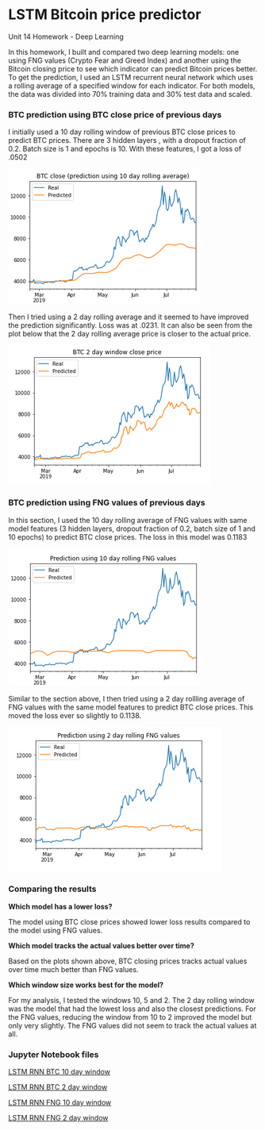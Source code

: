 # LSTM Bitcoin price predictor
Unit 14 Homework - Deep Learning

In this homework, I built and compared two deep learning models: one using FNG values (Crypto Fear and Greed Index) and another using the Bitcoin closing price to see which indicator can predict Bitcoin prices better. To get the prediction, I used an LSTM recurrent neural network which uses a rolling average of a specified window for each indicator. For both models, the data was divided into 70% training data and 30% test data and scaled.


### BTC prediction using BTC close price of previous days

I initially used a 10 day rolling window of previous BTC close prices to predict BTC prices. There are 3 hidden layers , with a dropout fraction of 0.2. Batch size is 1 and epochs is 10. With these features, I got a loss of .0502

![close_10](Images/btc_close_10.png)

Then I tried using a 2 day rolling average and it seemed to have improved the prediction significantly. Loss was at .0231. It can also be seen from the plot below that the 2 day rolling average price is closer to the actual price.

![close_2](Images/btc_close_2.png)


### BTC prediction using FNG values of previous days

In this section, I used the 10 day rolling average of FNG values with same model features (3 hidden layers, dropout fraction of 0.2, batch size of 1 and 10 epochs) to predict BTC close prices. The loss in this model was 0.1183

![fng_10](Images/fng_10.png)

Similar to the section above, I then tried using a 2 day rollling average of FNG values with the same model features to predict BTC close prices. This moved the loss ever so slightly to 0.1138.

![fng_10](Images/fng_2.png)

### Comparing the results

**Which model has a lower loss?**

The model using BTC close prices showed lower loss results compared to the model using FNG values.

**Which model tracks the actual values better over time?**

Based on the plots shown above, BTC closing prices tracks actual values over time much better than FNG values. 

**Which window size works best for the model?**

For my analysis, I tested the windows 10, 5 and 2. The 2 day rolling window was the model that had the lowest loss and also the closest predictions. For the FNG values, reducing the window from 10 to 2 improved the model but only very slightly. The FNG values did not seem to track the actual values at all. 


### Jupyter Notebook files

[LSTM RNN BTC 10 day window](https://github.com/nikanikachan/HW14_DeepLearning/blob/main/lstm_stock_predictor_closing.ipynb)

[LSTM RNN BTC 2 day window](https://github.com/nikanikachan/HW14_DeepLearning/blob/main/lstm_stock_predictor_closing_2daywindow.ipynb)

[LSTM RNN FNG 10 day window](https://github.com/nikanikachan/HW14_DeepLearning/blob/main/lstm_stock_predictor_fng.ipynb)

[LSTM RNN FNG 2 day window](https://github.com/nikanikachan/HW14_DeepLearning/blob/main/lstm_stock_predictor_fng_2daywindow.ipynb)
